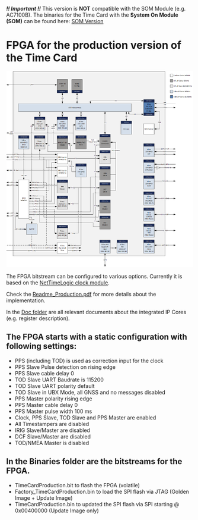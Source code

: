 ***!! Important !!***
This version is **NOT** compatible with the SOM Module (e.g. AC7100B).
The binaries for the Time Card with the **System On Module (SOM)** can be found here:
[SOM Version](https://github.com/opencomputeproject/Time-Appliance-Project/tree/master/Time-Card/SOM)


# FPGA for the production version of the Time Card
![Production Time Card FPGA](Production_TimeCard_FPGA.png)

The FPGA bitstream can be configured to various options. Currently it is based on the [NetTimeLogic clock module](https://www.nettimelogic.com/clock-products.php). <br />

Check the [Readme_Production.pdf](https://github.com/opencomputeproject/Time-Appliance-Project/blob/master/Time-Card/FPGA/Readme_Production.pdf) for more details about the implementation. <br />

In the [Doc folder](https://github.com/opencomputeproject/Time-Appliance-Project/tree/master/Time-Card/SOM/FPGA/Doc) are all relevant documents about the integrated IP Cores (e.g. register description). <br />

## The FPGA starts with a static configuration with following settings: ##
* PPS (including TOD) is used as correction input for the clock  
* PPS Slave Pulse detection on rising edge
* PPS Slave cable delay 0
* TOD Slave UART Baudrate is 115200
* TOD Slave UART polarity default
* TOD Slave in UBX Mode, all GNSS and no messages disabled
* PPS Master polarity rising edge
* PPS Master cable delay 0
* PPS Master pulse width 100 ms
* Clock, PPS Slave, TOD Slave and PPS Master are enabled
* All Timestampers are disabled
* IRIG Slave/Master are disabled
* DCF Slave/Master are disabled
* TOD/NMEA Master is disabled

## In the Binaries folder are the bitstreams for the FPGA. ## 
* TimeCardProduction.bit to flash the FPGA (volatile)
* Factory_TimeCardProduction.bin to load the SPI flash via JTAG (Golden Image + Update Image)
* TimeCardProduction.bin to updated the SPI flash via SPI starting @ 0x00400000 (Update Image only)
    
